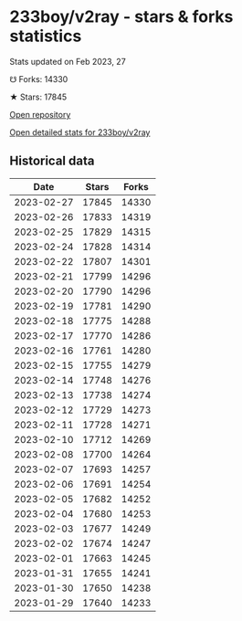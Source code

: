 # 233boy/v2ray - stars & forks statistics

Stats updated on Feb 2023, 27

☋ Forks: 14330

★ Stars: 17845

[Open repository](https://github.com/233boy/v2ray)

[Open detailed stats for 233boy/v2ray](https://reviewgithub.com/rep/233boy/v2ray)

## Historical data
| Date | Stars | Forks |
|------|-------|-------|
| 2023-02-27 | 17845 | 14330 | 
| 2023-02-26 | 17833 | 14319 | 
| 2023-02-25 | 17829 | 14315 | 
| 2023-02-24 | 17828 | 14314 | 
| 2023-02-22 | 17807 | 14301 | 
| 2023-02-21 | 17799 | 14296 | 
| 2023-02-20 | 17790 | 14296 | 
| 2023-02-19 | 17781 | 14290 | 
| 2023-02-18 | 17775 | 14288 | 
| 2023-02-17 | 17770 | 14286 | 
| 2023-02-16 | 17761 | 14280 | 
| 2023-02-15 | 17755 | 14279 | 
| 2023-02-14 | 17748 | 14276 | 
| 2023-02-13 | 17738 | 14274 | 
| 2023-02-12 | 17729 | 14273 | 
| 2023-02-11 | 17728 | 14271 | 
| 2023-02-10 | 17712 | 14269 | 
| 2023-02-08 | 17700 | 14264 | 
| 2023-02-07 | 17693 | 14257 | 
| 2023-02-06 | 17691 | 14254 | 
| 2023-02-05 | 17682 | 14252 | 
| 2023-02-04 | 17680 | 14253 | 
| 2023-02-03 | 17677 | 14249 | 
| 2023-02-02 | 17674 | 14247 | 
| 2023-02-01 | 17663 | 14245 | 
| 2023-01-31 | 17655 | 14241 | 
| 2023-01-30 | 17650 | 14238 | 
| 2023-01-29 | 17640 | 14233 | 

